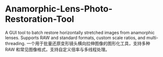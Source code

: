# Anamorphic-Lens-Photo-Restoration-Tool
A GUI tool to batch restore horizontally stretched images from anamorphic lenses. Supports RAW and standard formats, custom scale ratios, and multi-threading. 
一个用于批量还原变形镜头横向拉伸图像的图形化工具，支持多种 RAW 和常见图像格式，支持自定义倍率与多线程处理。
